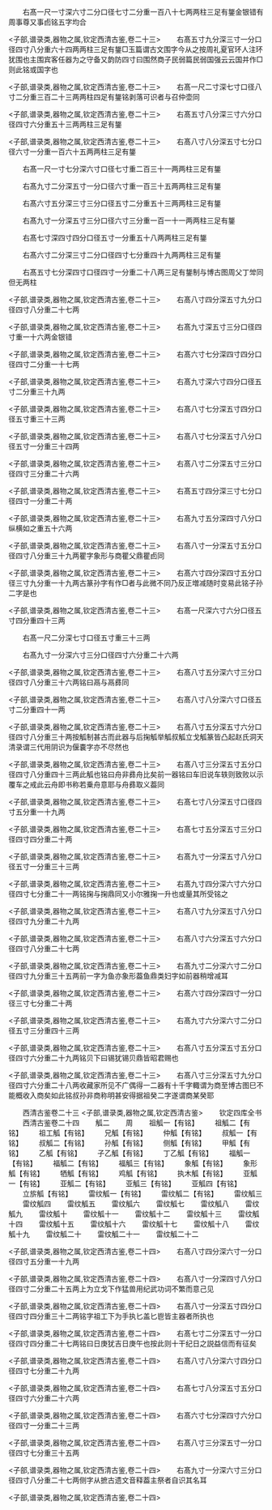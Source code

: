 <!-- { "loadSidebar": true } -->
　　右髙一尺一寸深六寸二分口径七寸二分重一百八十七两两柱三足有鋬金银错有周事尊又事卣铭五字均合













<子部,谱录类,器物之属,钦定西清古鉴,卷二十三>
　　右髙五寸九分深三寸一分口径四寸八分重六十四两两柱三足有鋬□玉篇谓古文围字今从之按周礼夏官环人注环犹围也主围宾客任器为之守备又韵防四寸曰围然商子民弱篇民弱国强云云国并作□则此铭或国字也











<子部,谱录类,器物之属,钦定西清古鉴,卷二十三>
　　右髙一尺二寸深七寸口径八寸二分重三百二十三两两柱四足有鋬铭剥落可识者与召仲壶同














<子部,谱录类,器物之属,钦定西清古鉴,卷二十三>
　　右髙五寸八分深三寸六分口径四寸六分重五十三两两柱三足有鋬














<子部,谱录类,器物之属,钦定西清古鉴,卷二十三>
　　右髙八寸八分深五寸七分口径六寸一分重一百六十五两两柱三足有鋬






















　　右髙一尺一寸七分深六寸口径七寸重二百三十一两两柱三足有鋬














　　右髙九寸二分深五寸一分口径六寸重一百三十五两两柱三足有鋬














　　右髙六寸五分深三寸三分口径五寸二分重五十三两两柱三足有鋬














　　右髙九寸一分深五寸三分口径六寸三分重一百一十一两两柱三足有鋬














　　右髙七寸深四寸四分口径五寸一分重五十八两两柱三足有鋬














　　右髙六寸二分深三寸二分口径四寸七分重四十九两两柱三足有鋬














　　右髙五寸七分深四寸口径四寸一分重二十八两三足有鋬制与博古图周父丁斚同但无两柱






<子部,谱录类,器物之属,钦定西清古鉴,卷二十三>
　　右髙八寸四分深五寸九分口径四寸八分重二十七两














<子部,谱录类,器物之属,钦定西清古鉴,卷二十三>
　　右髙九寸深五寸三分口径四寸重一十六两金银错















<子部,谱录类,器物之属,钦定西清古鉴,卷二十三>
　　右髙六寸七分深四寸四分口径四寸二分重一十七两














<子部,谱录类,器物之属,钦定西清古鉴,卷二十三>
　　右髙九寸深六寸四分口径五寸二分重三十九两















<子部,谱录类,器物之属,钦定西清古鉴,卷二十三>
　　右髙八寸七分深五寸四分口径五寸重三十三两















<子部,谱录类,器物之属,钦定西清古鉴,卷二十三>
　　右髙八寸七分深五寸八分口径五寸一分重三十四两














<子部,谱录类,器物之属,钦定西清古鉴,卷二十三>
　　右髙八寸二分深五寸三分口径四寸三分重二十六两














<子部,谱录类,器物之属,钦定西清古鉴,卷二十三>
　　右髙五寸四分深三寸七分口径四寸一分重二十两















<子部,谱录类,器物之属,钦定西清古鉴,卷二十三>
　　右髙九寸五分深四寸八分口纵横如之重五十六两















<子部,谱录类,器物之属,钦定西清古鉴,卷二十三>
　　右髙八寸一分深五寸五分口径四寸八分重三十九两瞿字象形与商瞿父鼎瞿卣同














<子部,谱录类,器物之属,钦定西清古鉴,卷二十三>
　　右髙六寸四分深四寸五分口径三寸九分重一十九两古篆孙字有作□者与此微不同乃反正増减随时变易此铭子孙二字是也













<子部,谱录类,器物之属,钦定西清古鉴,卷二十三>
　　右髙一尺深六寸六分口径五寸四分重四十三两























　　右髙一尺二分深七寸口径五寸重三十三两















　　右髙九寸一分深六寸三分口径四寸六分重二十六两






<子部,谱录类,器物之属,钦定西清古鉴,卷二十三>
　　右髙八寸五分深六寸三分口径四寸八分重三十六两铭曰鬲与鬲彞同














<子部,谱录类,器物之属,钦定西清古鉴,卷二十三>
　　右髙八寸八分深六寸口径五寸二分重四十一两















<子部,谱录类,器物之属,钦定西清古鉴,卷二十三>
　　右髙八寸五分深五寸六分口径四寸八分重三十两按觚制甚古而此器与后掬觚举觚叔觚立戈觚篆皆凸起赵氏洞天清录谓三代用阴识为偃嚢字亦不尽然也












<子部,谱录类,器物之属,钦定西清古鉴,卷二十三>
　　右髙八寸三分深五寸五分口径四寸八分重四十三两此觚也铭曰舟非彞舟比矣前一器铭曰车旧说车轶则致败以示覆车之戒此云舟即书称若乗舟意耶与舟彞取义葢同












<子部,谱录类,器物之属,钦定西清古鉴,卷二十三>
　　右髙七寸八分深五寸口径四寸五分重一十九两















<子部,谱录类,器物之属,钦定西清古鉴,卷二十三>
　　右髙七寸五分深五寸三分口径四寸四分重二十两















<子部,谱录类,器物之属,钦定西清古鉴,卷二十三>
　　右髙九寸一分深五寸八分口径五寸一分重三十三两














<子部,谱录类,器物之属,钦定西清古鉴,卷二十三>
　　右髙九寸四分深六寸六分口径四寸七分重二十一两铭掬与掬鼎同又小尔雅掬一升也或量其所受铭之













<子部,谱录类,器物之属,钦定西清古鉴,卷二十三>
　　右髙八寸九分深五寸八分口径四寸九分重二十九两














<子部,谱录类,器物之属,钦定西清古鉴,卷二十三>
　　右髙八寸六分深五寸六分口径四寸八分重二十七两














<子部,谱录类,器物之属,钦定西清古鉴,卷二十三>
　　右髙九寸二分深六寸二分口径四寸九分重三十五两前一字为鱼亦象形葢鱼鼎类妇字如前器稍增减耳













<子部,谱录类,器物之属,钦定西清古鉴,卷二十三>
　　右髙六寸四分深四寸一分口径三寸七分重二十两















<子部,谱录类,器物之属,钦定西清古鉴,卷二十三>
　　右髙九寸六分深六寸二分口径五寸三分重四十三两














<子部,谱录类,器物之属,钦定西清古鉴,卷二十三>
　　右髙八寸五分深五寸五分口径四寸六分重二十九两铭贝下曰锡犹锡贝鼎皆昭君赐也














<子部,谱录类,器物之属,钦定西清古鉴,卷二十三>
　　右髙八寸三分深五寸九分口径四寸六分重二十八两收藏家所见不广偶得一二器有十千字輙谓为商至博古图巳不能概收入商矣如此铭叔孙非商称明甚安得据祖癸二字遂谓商某癸耶











　　西清古鉴卷二十三
<子部,谱录类,器物之属,钦定西清古鉴>
　　钦定四库全书
　　西清古鉴卷二十四
　　觚二
　　周
　　祖觚一【有铭】
　　祖觚二【有铭】
　　祖工觚【有铭】
　　兄觚【有铭】
　　仲觚【有铭】
　　叔觚一【有铭】
　　叔觚二【有铭】
　　孙觚【有铭】
　　侧觚【有铭】
　　甲觚【有铭】
　　乙觚【有铭】
　　子乙觚【有铭】
　　丁乙觚【有铭】
　　福觚一【有铭】
　　福觚二【有铭】
　　福觚三【有铭】
　　象觚【有铭】
　　象形觚【有铭】
　　牺觚【有铭】
　　鸡觚【有铭】
　　执木觚【有铭】
　　亚觚一【有铭】
　　亚觚二【有铭】
　　亚觚三【有铭】
　　亚觚四【有铭】
　　立旂觚【有铭】
　　雷纹觚一【有铭】
　　雷纹觚二【有铭】
　　雷纹觚三
　　雷纹觚四
　　雷纹觚五
　　雷纹觚六
　　雷纹觚七
　　雷纹觚八
　　雷纹觚九
　　雷纹觚十
　　雷纹觚十一
　　雷纹觚十二
　　雷纹觚十三
　　雷纹觚十四
　　雷纹觚十五
　　雷纹觚十六
　　雷纹觚十七
　　雷纹觚十八
　　雷纹觚十九
　　雷纹觚二十
　　雷纹觚二十一
　　雷纹觚二十二












<子部,谱录类,器物之属,钦定西清古鉴,卷二十四>
　　右髙八寸四分深六寸一分口径四寸五分重一十九两














<子部,谱录类,器物之属,钦定西清古鉴,卷二十四>
　　右髙八寸一分深四寸八分口径四寸二分重二十五两上为立戈下作猛兽用纪武功词不繁而意己见














<子部,谱录类,器物之属,钦定西清古鉴,卷二十四>
　　右髙八寸一分深五寸四分口径四寸四分重三十二两铭字祖工下为手执匕盖匕鬯皆主器者所执也














<子部,谱录类,器物之属,钦定西清古鉴,卷二十四>
　　右髙七寸二分深五寸一分口径四寸四分重二十七两铭曰日庚犹吉日庚午也按此则十干纪日之説益信而有征矣













<子部,谱录类,器物之属,钦定西清古鉴,卷二十四>
　　右髙八寸八分深六寸四分口径四寸七分重二十九两














<子部,谱录类,器物之属,钦定西清古鉴,卷二十四>
　　右髙七寸八分深五寸五分口径四寸六分重二十六两














<子部,谱录类,器物之属,钦定西清古鉴,卷二十四>
　　右髙六寸七分深四寸六分口径四寸一分重二十三两














<子部,谱录类,器物之属,钦定西清古鉴,卷二十四>
　　右髙八寸三分深五寸一分口径四寸七分重三十五两














<子部,谱录类,器物之属,钦定西清古鉴,卷二十四>
　　右髙九寸一分深六寸三分口径四寸八分重二十七两侧字从摭古遗文音释葢主祭者自识其名耳














<子部,谱录类,器物之属,钦定西清古鉴,卷二十四>
